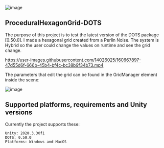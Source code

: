 ![image](https://user-images.githubusercontent.com/14026025/160664220-14376cd4-25a0-423d-a51b-8028f439d522.png)

## ProceduralHexagonGrid-DOTS

The purpose of this project is to test the latest version of the DOTS package [0.50.0]. I made a hexagonal grid created from a Perlin Noise. The system is Hybrid so the user could change the values on runtime and see the grid change.


https://user-images.githubusercontent.com/14026025/160667897-47d55d6f-666b-45b4-bf4c-bc38b9f34b73.mp4

The parameters that edit the grid can be found in the GridManager element inside the scene:


![image](https://user-images.githubusercontent.com/14026025/160668329-a7c2b6e2-8d53-4083-896e-f5e1e04b3a1c.png)


## Supported platforms, requirements and Unity versions

Currently the project supports these:
```
Unity: 2020.3.30f1
DOTS: 0.50.0
Platforms: Windows and MacOS
```

